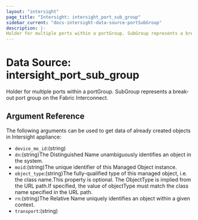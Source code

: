 ```yaml
---
layout: "intersight"
page_title: "Intersight: intersight_port_sub_group"
sidebar_current: "docs-intersight-data-source-portSubGroup"
description: |-
Holder for multiple ports within a portGroup. SubGroup represents a break-out port group on the Fabric Interconnect.
---
```


# Data Source: intersight_port_sub_group
Holder for multiple ports within a portGroup. SubGroup represents a break-out port group on the Fabric Interconnect.
## Argument Reference
The following arguments can be used to get data of already created objects in Intersight appliance:
* `device_mo_id`:(string)
* `dn`:(string)The Distinguished Name unambiguously identifies an object in the system.
* `moid`:(string)The unique identifier of this Managed Object instance.
* `object_type`:(string)The fully-qualified type of this managed object, i.e. the class name.This property is optional. The ObjectType is implied from the URL path.If specified, the value of objectType must match the class name specified in the URL path.
* `rn`:(string)The Relative Name uniquely identifies an object within a given context.
* `transport`:(string)
